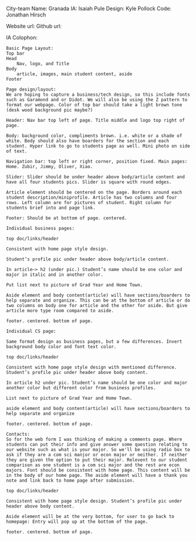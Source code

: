 City-team Name: Granada
IA: Isaiah Pule
Design: Kyle Pollock
Code: Jonathan Hirsch

Website url: 
Github url:

IA Colophon: 

	Basic Page Layout:
	Top bar
	Head
		Nav, logo, and Title
	Body
		article, images, main student content, aside
	Footer

	Page design/layout: 
	We are hoping to capture a business/tech design, so this include fonts such as Garamond and or Didot. We will also be using the Z pattern to format our webpage. Color of top bar should take a light brown tone (desk wood background pic maybe?) 

	Header: Nav bar top left of page. Title middle and logo top right of page.

	Body: background color, compliments brown. i.e. white or a shade of white. Body should also have boarders for the section and each student. Hyper link to go to students page as well. Mini photo on side of text. 

	Navigation bar: top left or right corner, position fixed. Main pages: Home. Zubir, Jimmy, Oliver, Xiao. 

	Slider: Slider should be under header above body/article content and have all four students pics. Slider is square with round edges. 

	Article element should be centered on the page. Borders around each student description/miniprofile. Article has two columns and four rows. Left column are for pictures of student. Right column for students brief into and page link.

	Footer: Should be at bottom of page. centered. 

	Individual business pages: 

	top doc/links/header

	Consistent with home page style design.

	Student’s profile pic under header above body/article content. 

	In article—> h2 (under pic.) Student’s name should be one color and major in italic and in another color. 

	Put list next to picture of Grad Year and Home Town.

	Aside element and body content(article) will have sections/boarders to help separate and organize. This can be at the bottom of article or do two columns on body one for article and the other for aside. But give article more type room compared to aside. 

	footer. centered. bottom of page. 

	Individual CS page:

	Same format design as business pages, but a few differences. Invert background body color and font text color. 

	top doc/links/header

	Consistent with home page style design with mentioned difference. Student’s profile pic under header above body content. 

	In article h2 under pic. Student’s name should be one color and major another color but different color from business profiles. 

	List next to picture of Grad Year and Home Town.

	aside element and body content(article) will have sections/boarders to help separate and organize

	footer. centered. bottom of page. 

	Contacts: 
	So for the web form I was thinking of making a comments page. Where students can put their info and give answer some question relating to our website such as what is your major. So we'll be using radio box to ask if they are a com sci manjor or econ major or neither. If neither they are given the option to put their major. Relevent to our student comparison as one student is a com sci major and the rest are econ majors. Font should be consistent with home page. This content will be in the body of our home page. The aside element will have a thank you note and link back to home page after submission. 

	top doc/links/header

	Consistent with home page style design. Student’s profile pic under header above body content. 

	Aside element will be at the very bottom, for user to go back to homepage: Entry will pop up at the bottom of the page. 

	footer. centered. bottom of page.